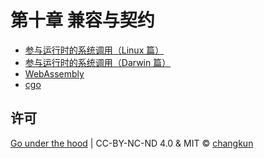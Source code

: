 # 第十章 兼容与契约

- [参与运行时的系统调用（Linux 篇）](./syscall-linux.md)
- [参与运行时的系统调用（Darwin 篇）](./syscall-darwin.md)
- [WebAssembly](./syscall-wasm.md)
- [cgo](./cgo.md)

## 许可

[Go under the hood](https://github.com/changkun/go-under-the-hood) | CC-BY-NC-ND 4.0 & MIT &copy; [changkun](https://changkun.de)